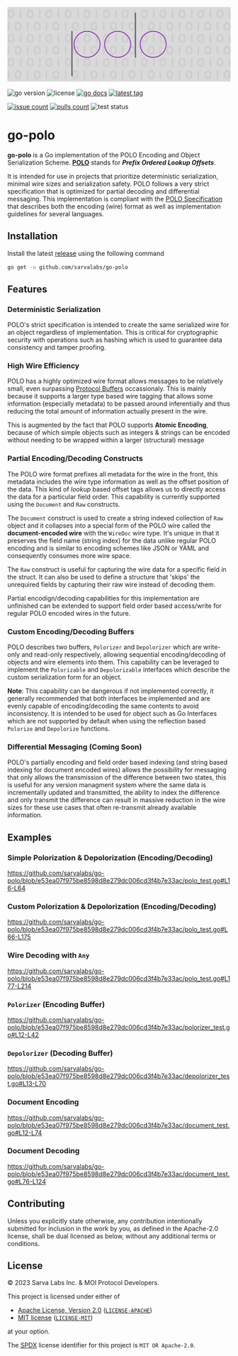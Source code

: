 ![image](./banner.png)

[godoclink]: https://godoc.org/github.com/sarvalabs/go-polo
[latestrelease]: https://github.com/sarvalabs/go-polo/releases/latest
[issueslink]: https://github.com/sarvalabs/go-polo/issues
[pullslink]: https://github.com/sarvalabs/go-polo/pulls

![go version](https://img.shields.io/github/go-mod/go-version/sarvalabs/go-polo?style=for-the-badge)
![license](https://img.shields.io/badge/license-MIT%2FApache--2.0-informational?style=for-the-badge)
[![go docs](http://img.shields.io/badge/go-documentation-blue.svg?style=for-the-badge)][godoclink]
[![latest tag](https://img.shields.io/github/v/tag/sarvalabs/go-polo?color=blue&label=latest%20tag&sort=semver&style=for-the-badge)][latestrelease]

[![issue count](https://img.shields.io/github/issues/sarvalabs/go-polo?style=for-the-badge&color=yellow)][issueslink]
[![pulls count](https://img.shields.io/github/issues-pr/sarvalabs/go-polo?style=for-the-badge&color=brightgreen)][pullslink]
![test status](https://img.shields.io/github/actions/workflow/status/sarvalabs/go-polo/ci.yaml?label=tests&style=for-the-badge)


# go-polo
**go-polo** is a Go implementation of the POLO Encoding and Object Serialization Scheme. [**POLO**](https://github.com/sarvalabs/polo) stands for ***Prefix Ordered Lookup Offsets***. 

It is intended for use in projects that prioritize deterministic serialization, minimal wire sizes and serialization safety. POLO follows a very strict specification that is optimized for partial decoding and differential messaging. This implementation is compliant with the [POLO Specification](https://github.com/sarvalabs/polo) that describes both the encoding (wire) format as well as implementation guidelines for several languages.

## Installation
Install the latest [release](https://github.com/sarvalabs/go-polo/releases) using the following command
```sh
go get -u github.com/sarvalabs/go-polo
```

## Features
### Deterministic Serialization
POLO's strict specification is intended to create the same serialized wire for an object regardless of implementation. This is critical for cryptographic security with operations such as hashing which is used to guarantee data consistency and tamper proofing.

### High Wire Efficiency
POLO has a highly optimized wire format allows messages to be relatively small, even surpassing [Protocol Buffers](https://protobuf.dev/programming-guides/encoding/) occassionaly. This is mainly because it supports a larger type based wire tagging that allows some information (especially metadata) to be passed around inferentially and thus reducing the total amount of information actually present in the wire. 

This is augmented by the fact that POLO supports **Atomic Encoding**, because of which simple objects such as integers & strings can be encoded without needing to be wrapped within a larger (structural) message

### Partial Encoding/Decoding Constructs
The POLO wire format prefixes all metadata for the wire in the front, this metadata includes the wire type information as well as the offset position of the data. This kind of *lookup* based offset tags allows us to directly access the data for a particular field order. This capability is currently supported using the `Document` and `Raw` constructs. 

The `Document` construct is used to create a string indexed collection of `Raw` object and it collapses into a special form of the POLO wire called the **document-encoded wire** with the `WireDoc` wire type. It's unique in that it preserves the field name (string index) for the data unlike regular POLO encoding and is similar to encoding schemes like JSON or YAML and consequently consumes more wire space.

The `Raw` construct is useful for capturing the wire data for a specific field in the struct. It can also be used to define a structure that 'skips' the unrequired fields by capturing their raw wire instead of decoding them.

Partial encodign/decoding capabilities for this implementation are unfinished can be extended to support field order based access/write for regular POLO encoded wires in the future.

### Custom Encoding/Decoding Buffers
POLO describes two buffers, `Polorizer` and `Depolorizer` which are write-only and read-only respectively, allowing sequential encoding/decoding of objects and wire elements into them. This capability can be leveraged to implement the `Polorizable` and `Depolorizable` interfaces which describe the custom serialization form for an object.

**Note**: This capability can be dangerous if not implemented correctly, it generally recommended that both interfaces be implemented and are evenly capable of encoding/decoding the same contents to avoid inconsistency. It is intended to be used for object such as Go Interfaces which are not supported by default when using the reflection based `Polorize` and `Depolorize` functions.

### Differential Messaging (Coming Soon)
POLO's partially encoding and field order based indexing (and string based indexing for document encoded wires) allows the possibility for messaging that only allows the transmission of the difference between two states, this is useful for any version managment system where the same data is incrementally updated and transmitted, the ability to index the difference and only transmit the difference can result in massive reduction in the wire sizes for these use cases that often re-transmit already available information.

## Examples
### Simple Polorization & Depolorization (Encoding/Decoding)
https://github.com/sarvalabs/go-polo/blob/e53ea07f975be8598d8e279dc006cd3f4b7e33ac/polo_test.go#L16-L64

### Custom Polorization & Depolorization (Encoding/Decoding)
https://github.com/sarvalabs/go-polo/blob/e53ea07f975be8598d8e279dc006cd3f4b7e33ac/polo_test.go#L66-L175

### Wire Decoding with `Any`
https://github.com/sarvalabs/go-polo/blob/e53ea07f975be8598d8e279dc006cd3f4b7e33ac/polo_test.go#L177-L214

### `Polorizer` (Encoding Buffer)
https://github.com/sarvalabs/go-polo/blob/e53ea07f975be8598d8e279dc006cd3f4b7e33ac/polorizer_test.go#L12-L42

### `Depolorizer` (Decoding Buffer)
https://github.com/sarvalabs/go-polo/blob/e53ea07f975be8598d8e279dc006cd3f4b7e33ac/depolorizer_test.go#L13-L70

### Document Encoding
https://github.com/sarvalabs/go-polo/blob/e53ea07f975be8598d8e279dc006cd3f4b7e33ac/document_test.go#L12-L74

### Document Decoding
https://github.com/sarvalabs/go-polo/blob/e53ea07f975be8598d8e279dc006cd3f4b7e33ac/document_test.go#L76-L124

## Contributing
Unless you explicitly state otherwise, any contribution intentionally submitted
for inclusion in the work by you, as defined in the Apache-2.0 license, shall be
dual licensed as below, without any additional terms or conditions.

## License
&copy; 2023 Sarva Labs Inc. & MOI Protocol Developers.

This project is licensed under either of
- [Apache License, Version 2.0](https://www.apache.org/licenses/LICENSE-2.0) ([`LICENSE-APACHE`](LICENSE-APACHE))
- [MIT license](https://opensource.org/licenses/MIT) ([`LICENSE-MIT`](LICENSE-MIT))

at your option.

The [SPDX](https://spdx.dev) license identifier for this project is `MIT OR Apache-2.0`.